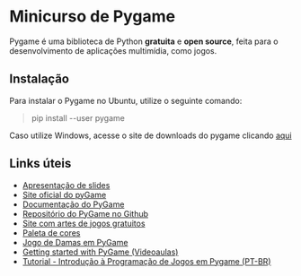# Minicurso de Pygame

Pygame é uma biblioteca de Python **gratuita** e **open source**, feita para o desenvolvimento de aplicações multimídia, como jogos.

## Instalação

Para instalar o Pygame no Ubuntu, utilize o seguinte comando:

> pip install --user pygame

Caso utilize Windows, acesse o site de downloads do pygame clicando [aqui](https://www.pygame.org/download.shtml)

## Links úteis

- [Apresentação de slides](https://docs.google.com/presentation/d/1OFN30ifE1eKv399Hggi4E3PZsleDuPu2Sopk2hd9P78/edit?usp=sharing)
- [Site oficial do pyGame](https://www.pygame.org/)
- [Documentação do PyGame](https://www.pygame.org/docs/)
- [Repositório do PyGame no Github](https://github.com/pygame/pygame)
- [Site com artes de jogos gratuitos](https://opengameart.org/)
- [Paleta de cores](https://color.adobe.com/pt/create/color-wheel/)
- [Jogo de Damas em PyGame](https://github.com/LukeHxH/mp_damas)
- [Getting started with PyGame (Videoaulas)](https://www.youtube.com/watch?v=VO8rTszcW4s)
- [Tutorial - Introdução à Programação de Jogos em Pygame (PT-BR)](https://old.gustavobarbieri.com.br/jogos/jogo/doc/)